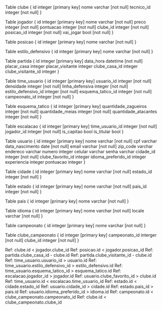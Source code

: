 Table clube {
  id integer [primary key]
  nome varchar [not null]
  tecnico_id integer [not null]
}

Table jogador {
  id integer [primary key]
  nome varchar [not null]
  preco integer [not null]
  pontuacao integer [not null]
  clube_id integer [not null]
  posicao_id integer [not null]
  vai_jogar bool [not null]
}

Table posicao {
  id integer [primary key]
  nome varchar [not null]
}

Table estilo_defensivo {
  id integer [primary key]
  nome varchar [not null]
}

Table partida {
  id integer [primary key]
  data_hora datetime [not null]
  placar_casa integer 
  placar_visitante integer
  clube_casa_id integer 
  clube_visitante_id integer 
}

Table time_usuario {
  id integer [primary key]
  usuario_id integer [not null]
  densidade integer [not null]
  linha_defensiva integer [not null]
  estilo_defensivo_id integer [not null]
  esquema_tatico_id integer [not null]
  campeonato_id integer [not null]
}

Table esquema_tatico {
  id integer [primary key]
  quantidade_zagueiros integer [not null]
  quantidade_meias integer [not null]
  quantidade_atacantes integer [not null]
}

Table escalacao {
  id integer [primary key]
  time_usuario_id integer [not null]
  jogador_id integer [not null]
  is_capitao bool
  is_titular bool
}

Table usuario {
  id integer [primary key]
  nome varchar [not null]
  cpf varchar 
  data_nascimento date [not null]
  email varchar [not null]
  zip_code varchar
  endereco varchar
  numero integer
  celular varchar
  senha varchar
  cidade_id integer [not null]
  clube_favorito_id integer
  idioma_preferido_id integer
  experiencia integer
  pontuacao integer
}

Table cidade {
  id integer [primary key]
  nome varchar [not null]
  estado_id integer [not null]
}

Table estado {
  id integer [primary key]
  nome varchar [not null]
  pais_id integer [not null]
}

Table pais {
  id integer [primary key]
  nome varchar [not null]
}

Table idioma {
  id integer [primary key]
  nome varchar [not null]
  locale varchar [not null]
}

Table campeonato {
  id integer [primary key]
  nome varchar [not null]
}

Table clube_campeonato {
  id integer [primary key]
  campeonato_id interger [not null]
  clube_id integer [not null]
}

Ref: clube.id < jogador.clube_id
Ref: posicao.id < jogador.posicao_id
Ref: partida.clube_casa_id - clube.id
Ref: partida.clube_visitante_id - clube.id
Ref: time_usuario.usuario_id > usuario.id
Ref: time_usuario.estilo_defensivo_id > estilo_defensivo.id
Ref: time_usuario.esquema_tatico_id > esquema_tatico.id
Ref: escalacao.jogador_id > jogador.id
Ref: usuario.clube_favorito_id > clube.id
Ref: time_usuario.id < escalacao.time_usuario_id
Ref: estado.id < cidade.estado_id
Ref: usuario.cidade_id > cidade.id
Ref: estado.pais_id > pais.id
Ref: usuario.idioma_preferido_id > idioma.id
Ref: campeonato.id < clube_campeonato.campeonato_id
Ref: clube.id < clube_campeonato.clube_id
